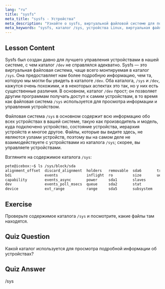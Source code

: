 ```yaml
---
lang: "ru"
title: "sysfs"
meta_title: "sysfs - Устройства"
meta_description: "Узнайте о sysfs, виртуальной файловой системе для получения подробной информации об устройствах Linux и управления ими. Разберитесь в различиях между /sys и /dev. Начните свое путешествие в Linux!"
meta_keywords: "sysfs, каталог /sys, устройства Linux, виртуальная файловая система, учебник по Linux, руководство для начинающих"
---
```


## Lesson Content

Sysfs был создан давно для лучшего управления устройствами в нашей системе, с чем каталог `/dev` не справлялся адекватно. Sysfs — это виртуальная файловая система, чаще всего монтируемая в каталог `/sys`. Она предоставляет нам более подробную информацию, чем та, которую мы могли бы увидеть в каталоге `/dev`. Оба каталога, `/sys` и `/dev`, кажутся очень похожими, и в некоторых аспектах это так, но у них есть существенные различия. В основном, каталог `/dev` прост; он позволяет другим программам получать доступ к самим устройствам, в то время как файловая система `/sys` используется для просмотра информации и управления устройством.

Файловая система `/sys` в основном содержит всю информацию обо всех устройствах в вашей системе, такую как производитель и модель, куда подключено устройство, состояние устройства, иерархия устройств и многое другое. Файлы, которые вы видите здесь, не являются узлами устройств, поэтому вы на самом деле не взаимодействуете с устройствами из каталога `/sys`; скорее, вы управляете устройствами.

Взгляните на содержимое каталога `/sys`:

```bash
pete@icebox:~$ ls /sys/block/sda
alignment_offset  discard_alignment  holders   removable  sda6       trace
bdi               events             inflight  ro         size       uevent
capability        events_async       power     sda1       slaves
dev               events_poll_msecs  queue     sda2       stat
device            ext_range          range     sda5       subsystem
```

## Exercise

Проверьте содержимое каталога `/sys` и посмотрите, какие файлы там находятся.

## Quiz Question

Какой каталог используется для просмотра подробной информации об устройствах?

## Quiz Answer

/sys
